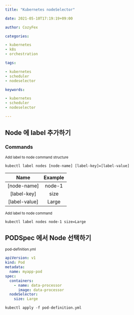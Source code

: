 ```yaml
---
title: "Kubernetes nodeSelector"

date: 2021-05-10T17:19:19+09:00

author: CozyFex

categories:

- kubernetes
- k8s
- orchestration

tags:

- kubernetes
- scheduler
- nodeselector

keywords:

- kubernetes
- scheduler
- nodeselector

---
```


## Node 에 label 추가하기

### Commands

<sub>Add label to node command structure</sub>

```shell
kubectl label nodes [node-name] [label-key]=[label-value]
```

| Name | Example |  
|:-:|:-:|  
| [node-name] | node-1 |  
| [label-key] | size |  
| [label-value] | Large |

<sub>Add label to node command</sub>

```shell
kubectl label nodes node-1 size=Large
```

## PODSpec 에서 Node 선택하기

<sub>pod-definition.yml</sub>

```yaml
apiVersion: v1
kind: Pod
metadata:
  name: myapp-pod
spec:
  containers:
    - name: data-processor
      image: data-processor
  nodeSelector:
    size: Large
```

```shell
kubectl apply -f pod-definition.yml
```

